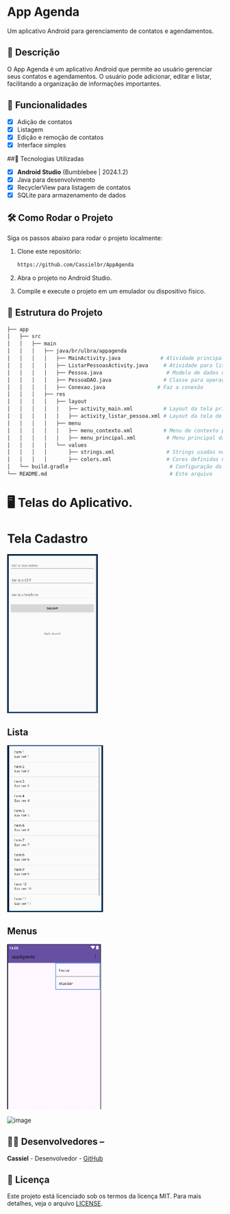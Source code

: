 # App Agenda
Um aplicativo Android para gerenciamento de contatos e agendamentos.


## 📱 Descrição
O App Agenda é um aplicativo Android que permite ao usuário gerenciar seus contatos e agendamentos. O usuário pode adicionar, editar e listar, facilitando a organização de informações importantes.

## 🔧 Funcionalidades

- [x] Adição de contatos
- [x] Listagem
- [x] Edição e remoção de contatos
- [x] Interface simples 

##🚀 Tecnologias Utilizadas

- [x] **Android Studio** (Bumblebee | 2024.1.2)
- [x] Java para desenvolvimento
- [x] RecyclerView para listagem de contatos
- [x] SQLite para armazenamento de dados
      
## 🛠️ Como Rodar o Projeto

Siga os passos abaixo para rodar o projeto localmente:

1. Clone este repositório:
    ```bash
    https://github.com/Cassielbr/AppAgenda
    ```
2. Abra o projeto no Android Studio.

3. Compile e execute o projeto em um emulador ou dispositivo físico.

## 📂 Estrutura do Projeto

  ```bash
├── app
│   ├── src
│   │   ├── main
│   │   │   ├── java/br/ulbra/appagenda
│   │   │   │   ├── MainActivity.java             # Atividade principal com gerenciamento de contatos
│   │   │   │   ├── ListarPessoasActivity.java     # Atividade para listar contatos
│   │   │   │   ├── Pessoa.java                     # Modelo de dados da pessoa
│   │   │   │   ├── PessoaDAO.java                 # Classe para operações no banco de dados
│   │   │   │   ├── Conexao.java                 # Faz a conexão
│   │   │   ├── res
│   │   │   │   ├── layout
│   │   │   │   │   ├── activity_main.xml          # Layout da tela principal
│   │   │   │   │   ├── activity_listar_pessoa.xml # Layout da tela de listagem
│   │   │   │   ├── menu
│   │   │   │   │   ├── menu_contexto.xml          # Menu de contexto para ações com contatos
│   │   │   │   │   ├── menu_principal.xml          # Menu principal da aplicação
│   │   │   │   └── values
│   │   │   │       ├── strings.xml                 # Strings usadas no app
│   │   │   │       ├── colors.xml                  # Cores definidas no projeto
│   └── build.gradle                                 # Configuração do Gradle
└── README.md                                        # Este arquivo
  ```


# 🖥️ Telas do Aplicativo. 
# Tela Cadastro
![image](https://github.com/Cassielbr/appAgenda/blob/master/assets/Cadastro.png)

## Lista 
![image](https://github.com/Cassielbr/appAgenda/blob/master/assets/Listar%20Pessoas.png)


## Menus
![image](https://github.com/Cassielbr/appAgenda/blob/master/assets/menu1.png)

![image](https://github.com/Cassielbr/appAgenda/blob/master/assets/menu%20opçoes.png)



## 👨‍💻 Desenvolvedores – 
**Cassiel** - Desenvolvedor - [GitHub](https://github.com/Cassielbr)

## 📄 Licença 
Este projeto está licenciado sob os termos da licença MIT. Para mais detalhes, veja o arquivo [LICENSE](https://github.com/Cassielbr/appAgenda/blob/master/LICENSE).
